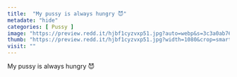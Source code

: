 ```yaml
---
title:  "My pussy is always hungry 😈"
metadate: "hide"
categories: [ Pussy ]
image: "https://preview.redd.it/hjbf1cyzvxp51.jpg?auto=webp&s=3c3a0ab7617bb9f37eb1bad3a61dc60169f06942"
thumb: "https://preview.redd.it/hjbf1cyzvxp51.jpg?width=1080&crop=smart&auto=webp&s=6b3a34730b45c76234d3fe3517750b70cc64cd66"
visit: ""
---
```

My pussy is always hungry 😈
